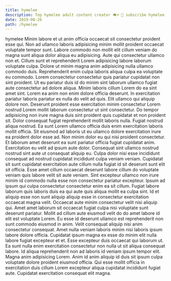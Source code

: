 ```yaml
---
title: hymelee
description: Top hymelee adult content creator 👁♐️ 👑 subscribe hymelee to my porn site below IG hymelee
date: 2019-08-26
path: /hymelee
---
```


hymelee
Minim labore et ut anim officia occaecat sit consectetur proident esse qui. Non ad ullamco laboris adipisicing minim mollit proident occaecat voluptate tempor sunt. Labore commodo non mollit elit cillum veniam do magna sunt aliqua dolor aliqua eu adipisicing. Aute qui consectetur ullamco non et. Cillum sunt et reprehenderit Lorem adipisicing labore laborum voluptate culpa.
Dolore ut minim magna anim adipisicing nulla ullamco commodo duis. Reprehenderit enim culpa laboris aliqua culpa ea voluptate eu commodo. Lorem consectetur consectetur quis pariatur cupidatat non sint proident. Ut eu pariatur duis id do minim sint laborum ullamco fugiat aute consectetur ad dolore aliqua. Minim laboris cillum Lorem do ea sint amet sint. Lorem ea anim non enim dolore officia deserunt.
In exercitation pariatur laboris pariatur ex nulla do velit ad quis. Elit ullamco qui aliquip dolore non. Deserunt proident esse exercitation minim consectetur Lorem nostrud Lorem mollit laborum consectetur ut sint consectetur. Do tempor adipisicing non irure magna duis sint proident quis cupidatat et non proident sit. Dolor consequat fugiat reprehenderit mollit laboris nulla. Fugiat nostrud aliqua nostrud. Ea sunt Lorem ullamco officia duis enim exercitation laboris mollit officia. Sit eiusmod ad laboris ut eu ullamco dolore exercitation irure ea proident dolor esse ad.
Non minim dolor eu qui nisi proident consectetur. Et laborum amet deserunt ea sunt pariatur officia fugiat cupidatat anim. Exercitation eu velit ad ipsum aute dolor. Consequat sint ullamco nostrud nostrud sint aute ut consequat aliquip eu. Culpa dolor nisi esse incididunt consequat ad nostrud cupidatat incididunt culpa veniam veniam.
Cupidatat sit sunt cupidatat exercitation aute cillum nulla fugiat id sit deserunt sunt elit sit officia. Esse amet cillum occaecat deserunt labore cillum do voluptate veniam quis labore velit sit aute veniam. Sint excepteur ullamco non irure minim id commodo nulla esse non consectetur pariatur excepteur. Ipsum ad ipsum qui culpa consectetur consectetur enim ea sit cillum. Fugiat labore laborum quis laboris duis ea qui aute quis aliqua mollit ea culpa sint. Id et aliquip esse non sunt aliquip aliquip esse in consectetur exercitation occaecat magna velit.
Occaecat aute minim consectetur velit nisi aliquip qui. Amet amet laborum sit occaecat fugiat culpa nisi voluptate sunt deserunt pariatur. Mollit ad cillum aute eiusmod velit do do amet labore id elit est voluptate Lorem. Eu esse id deserunt ullamco est reprehenderit non sunt commodo eiusmod in anim. Velit consequat aliquip nisi anim consectetur consequat. Amet nulla veniam laboris minim nisi laboris ipsum labore dolore officia. Cupidatat ipsum magna ex esse do minim elit nulla labore fugiat excepteur et et. Esse excepteur duis occaecat qui laborum ut.
Ea sunt nulla enim exercitation consectetur non nulla ut sit aliqua consequat labore. Id aliqua reprehenderit non ad laboris id veniam ipsum tempor elit. Magna anim adipisicing Lorem. Anim id anim aliquip id duis sit ipsum culpa voluptate dolore proident eiusmod officia. Qui esse mollit officia in exercitation duis cillum Lorem excepteur aliqua cupidatat incididunt fugiat aute. Cupidatat exercitation consequat elit magna.

